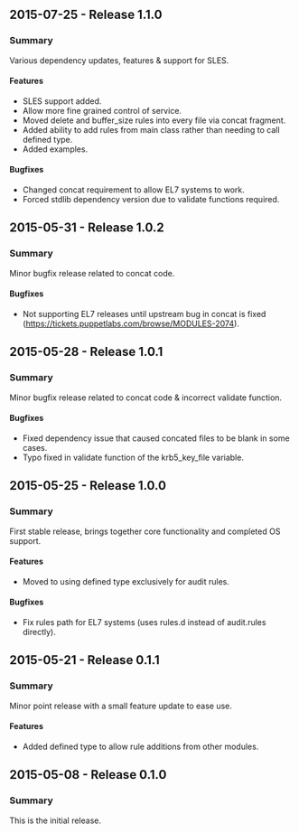 ## 2015-07-25 - Release 1.1.0
### Summary
Various dependency updates, features & support for SLES.

#### Features
- SLES support added.
- Allow more fine grained control of service.
- Moved delete and buffer_size rules into every file via concat fragment.
- Added ability to add rules from main class rather than needing to call defined type.
- Added examples.

#### Bugfixes
- Changed concat requirement to allow EL7 systems to work.
- Forced stdlib dependency version due to validate functions required.

## 2015-05-31 - Release 1.0.2
### Summary
Minor bugfix release related to concat code.

#### Bugfixes
- Not supporting EL7 releases until upstream bug in concat is fixed (https://tickets.puppetlabs.com/browse/MODULES-2074).

## 2015-05-28 - Release 1.0.1
### Summary
Minor bugfix release related to concat code & incorrect validate function.

#### Bugfixes
- Fixed dependency issue that caused concated files to be blank in some cases.
- Typo fixed in validate function of the krb5_key_file variable.

## 2015-05-25 - Release 1.0.0
### Summary
First stable release, brings together core functionality and completed OS support.

#### Features
- Moved to using defined type exclusively for audit rules.

#### Bugfixes
- Fix rules path for EL7 systems (uses rules.d instead of audit.rules directly).

## 2015-05-21 - Release 0.1.1
### Summary
Minor point release with a small feature update to ease use.

#### Features
- Added defined type to allow rule additions from other modules.

## 2015-05-08 - Release 0.1.0
### Summary
This is the initial release.
